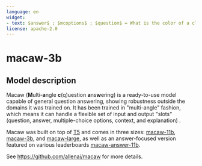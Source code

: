 ```yaml
---
language: en
widget:
- text: $answer$ ; $mcoptions$ ; $question$ = What is the color of a cloudy sky?
license: apache-2.0
---
```


# macaw-3b

## Model description

Macaw (<b>M</b>ulti-<b>a</b>ngle <b>c</b>(q)uestion <b>a</b>ns<b>w</b>ering) is a ready-to-use model capable of 
general question answering, 
showing robustness outside the domains it was trained on. It has been trained in "multi-angle" fashion, 
which means it can handle a flexible set of input and output "slots" 
(question, answer, multiple-choice options, context, and explanation) .

Macaw was built on top of [T5](https://github.com/google-research/text-to-text-transfer-transformer) and comes in 
three sizes: [macaw-11b](https://huggingface.co/allenai/macaw-11b), [macaw-3b](https://huggingface.co/allenai/macaw-3b), 
and [macaw-large](https://huggingface.co/allenai/macaw-large), as well as an answer-focused version featured on 
various leaderboards [macaw-answer-11b](https://huggingface.co/allenai/macaw-answer-11b).

See https://github.com/allenai/macaw for more details.